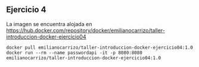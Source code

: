 ## Ejercicio 4

La imagen se encuentra alojada en https://hub.docker.com/repository/docker/emilianocarrizo/taller-introduccion-docker-ejercicio04

```
docker pull emilianocarrizo/taller-introduccion-docker-ejercicio04:1.0
docker run --rm --name passwordapi -it -p 8080:8080 emilianocarrizo/taller-introduccion-docker-ejercicio04:1.0
```
